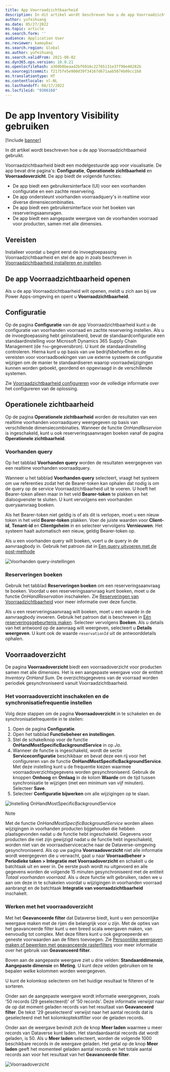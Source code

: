 ```yaml
---
title: App Voorraadzichtbaarheid
description: In dit artikel wordt beschreven hoe u de app Voorraadzichtbaarheid gebruikt.
author: yufeihuang
ms.date: 05/27/2022
ms.topic: article
ms.search.form: ''
audience: Application User
ms.reviewer: kamaybac
ms.search.region: Global
ms.author: yufeihuang
ms.search.validFrom: 2021-08-02
ms.dyn365.ops.version: 10.0.21
ms.openlocfilehash: a360b8beaad2bf6916c22765131e37f90e40282b
ms.sourcegitcommit: f2175fe5e900d39f34167d671aab5074b09cc1b8
ms.translationtype: HT
ms.contentlocale: nl-NL
ms.lasthandoff: 08/17/2022
ms.locfileid: "9306168"
---
```

# <a name="use-the-inventory-visibility-app"></a>De app Inventory Visibility gebruiken

[!include [banner](../includes/banner.md)]


In dit artikel wordt beschreven hoe u de app Voorraadzichtbaarheid gebruikt.

Voorraadzichtbaarheid biedt een modelgestuurde app voor visualisatie. De app bevat drie pagina's: **Configuratie**, **Operationele zichtbaarheid** en **Voorraadoverzicht**. De app biedt de volgende functies:

- De app biedt een gebruikersinterface (UI) voor een voorhanden configuratie en een zachte reservering.
- De app ondersteunt voorhanden voorraadquery's in realtime voor diverse dimensiecombinaties.
- De app biedt een gebruikersinterface voor het boeken van reserveringsaanvragen.
- De app biedt een aangepaste weergave van de voorhanden voorraad voor producten, samen met alle dimensies.

## <a name="prerequisites"></a>Vereisten

Installeer voordat u begint eerst de invoegtoepassing Voorraadzichtbaarheid en stel de app in zoals beschreven in [Voorraadzichtbaarheid installeren en instellen](inventory-visibility-setup.md).

## <a name="open-the-inventory-visibility-app"></a>De app Voorraadzichtbaarheid openen

Als u de app Voorraadzichtbaarheid wilt openen, meldt u zich aan bij uw Power Apps-omgeving en opent u **Voorraadzichtbaarheid**.

## <a name="configuration"></a><a name="configuration"></a>Configuratie

Op de pagina **Configuratie** van de app Voorraadzichtbaarheid kunt u de configuratie van voorhanden voorraad en zachte reservering instellen. Als u de invoegtoepassing hebt geïnstalleerd, bevat de standaardconfiguratie een standaardinstelling voor Microsoft Dynamics 365 Supply Chain Management (de `fno`-gegevensbron). U kunt de standaardinstelling controleren. Hierna kunt u op basis van uw bedrijfsbehoeften en de vereisten voor voorraadboekingen van uw externe systeem de configuratie wijzigen om de manier te standaardiseren waarop voorraadwijzigingen kunnen worden geboekt, geordend en opgevraagd in de verschillende systemen.

Zie [Voorraadzichtbaarheid configureren](inventory-visibility-configuration.md) voor de volledige informatie over het configureren van de oplossing.

## <a name="operational-visibility"></a>Operationele zichtbaarheid

Op de pagina **Operationele zichtbaarheid** worden de resultaten van een realtime voorhanden voorraadquery weergegeven op basis van verschillende dimensiecombinaties. Wanneer de functie *OnHandReservion* is ingeschakeld, kunt u ook reserveringsaanvragen boeken vanaf de pagina **Operationele zichtbaarheid**.

### <a name="on-hand-query"></a>Voorhanden query

Op het tabblad **Voorhanden query** worden de resultaten weergegeven van een realtime voorhanden voorraadquery.

Wanneer u het tabblad **Voorhanden query** selecteert, vraagt het systeem om uw referenties zodat het de Bearer-token kan ophalen dat nodig is om de query op de service Voorraadzichtbaarheid uit te voeren. U hoeft het Bearer-token alleen maar in het veld **Bearer-token** te plakken en het dialoogvenster te sluiten. U kunt vervolgens een voorhanden queryaanvraag boeken.

Als het Bearer-token niet geldig is of als dit is verlopen, moet u een nieuw token in het veld **Bearer-token** plakken. Voer de juiste waarden voor **Client-id**, **Tenant-id** en **Clientgeheim** in en selecteer vervolgens **Vernieuwen**. Het systeem haalt automatisch een nieuw, geldig Bearer-token op.

Als u een voorhanden query wilt boeken, voert u de query in de aanvraagbody in. Gebruik het patroon dat in [Een query uitvoeren met de post-methode](inventory-visibility-api.md#query-with-post-method)

![Voorhanden query-instellingen](media/inventory-visibility-query-settings.png "Voorhanden query-instellingen")

### <a name="reservation-posting"></a>Reserveringen boeken

Gebruik het tabblad **Reserveringen boeken** om een reserveringsaanvraag te boeken. Voordat u een reserveringsaanvraag kunt boeken, moet u de functie *OnHandReservation* inschakelen. Zie [Reserveringen van Voorraadzichtbaarheid](inventory-visibility-reservations.md) voor meer informatie over deze functie.

Als u een reserveringsaanvraag wilt boeken, moet u een waarde in de aanvraagbody invoeren. Gebruik het patroon dat is beschreven in [Eén reserveringsgebeurtenis maken](inventory-visibility-api.md#create-one-reservation-event). Selecteer vervolgens **Boeken**. Als u details van het antwoord op de aanvraag wilt weergeven, selecteert u **Details weergeven**. U kunt ook de waarde `reservationId` uit de antwoorddetails ophalen.

## <a name="inventory-summary"></a><a name="inventory-summary"></a>Voorraadoverzicht

De pagina **Voorraadoverzicht** biedt een voorraadoverzicht voor producten samen met alle dimensies. Het is een aangepaste weergave voor de entiteit *Inventory OnHand Sum*. De overzichtsgegevens van de voorraad worden periodiek gesynchroniseerd vanuit Voorraadzichtbaarheid.

### <a name="enable-the-inventory-summary-and-set-the-synchronization-frequency"></a>Het voorraadoverzicht inschakelen en de synchronisatiefrequentie instellen

Volg deze stappen om de pagina **Voorraadoverzicht** in te schakelen en de synchronisatiefrequentie in te stellen:

1. Open de pagina **Configuratie**.
1. Open het tabblad **Functiebeheer en instellingen**.
1. Stel de schakelknop voor de functie **OnHandMostSpecificBackgroundService** in op *Ja*.
1. Wanneer de functie is ingeschakeld, wordt de sectie **Serviceconfiguratie** beschikbaar en bevat deze een rij voor het configureren van de functie **OnHandMostSpecificBackgroundService**. Met deze instelling kunt u de frequentie kiezen waarmee voorraadoverzichtsgegevens worden gesynchroniseerd. Gebruik de knoppen **Omhoog** en **Omlaag** in de kolom **Waarde** om de tijd tussen synchronisatie te wijzigen (met een minimum van vijf minuten). Selecteer **Save**.
1. Selecteer **Configuratie bijwerken** om alle wijzigingen op te slaan.

![Instelling OnHandMostSpecificBackgroundService](media/inventory-visibility-ohms-freq.PNG "Instelling OnHandMostSpecificBackgroundService")

> [!NOTE]
> Met de functie *OnHandMostSpecificBackgroundService* worden alleen wijzigingen in voorhanden producten bijgehouden die hebben plaatsgevonden nadat u de functie hebt ingeschakeld. Gegevens voor producten die niet zijn gewijzigd nadat u de functie hebt ingeschakeld, worden niet van de voorraadservicecache naar de Dataverse-omgeving gesynchroniseerd. Als op uw pagina **Voorraadoverzicht** niet alle informatie wordt weergegeven die u verwacht, gaat u naar **Voorraadbeheer > Periodieke taken > Integratie met Voorraadoverzicht** en schakelt u de batchtaak uit en weer in. De eerste push wordt nu uitgevoerd en alle gegevens worden de volgende 15 minuten gesynchroniseerd met de entiteit *Totaal voorhanden voorraad*. Als u deze functie wilt gebruiken, raden we u aan om deze in te schakelen voordat u wijzigingen in voorhanden voorraad aanbrangt en de batchtaak **Integratie van voorraadzichtbaarheid** inschakelt.

### <a name="work-with-the-inventory-summary"></a>Werken met het voorraadoverzicht

Met het **Geavanceerde filter** dat Dataverse biedt, kunt u een persoonlijke weergave maken met de rijen die belangrijk voor u zijn. Met de opties van het geavanceerde filter kunt u een breed scala weergaven maken, van eenvoudig tot complex. Met deze filters kunt u ook gegroepeerde en geneste voorwaarden aan de filters toevoegen. Zie [Persoonlijke weergaven maken of bewerken met geavanceerde rasterfilters](/powerapps/user/grid-filters-advanced) voor meer informatie over het gebruik van **Geavanceerd filter**.

Boven aan de aangepaste weergave ziet u drie velden: **Standaarddimensie**, **Aangepaste dimensie** en **Meting**. U kunt deze velden gebruiken om te bepalen welke kolommen worden weergegeven.

U kunt de kolomkop selecteren om het huidige resultaat te filteren of te sorteren.

Onder aan de aangepaste weergave wordt informatie weergegeven, zoals '50 records (29 geselecteerd)' of '50 records'. Deze informatie verwijst naar de op dat moment geladen records van het resultaat van **Geavanceerd filter**. De tekst '29 geselecteerd' verwijst naar het aantal records dat is geselecteerd met het kolomkoptekstfilter voor de geladen records.

Onder aan de weergave bevindt zich de knop **Meer laden** waarmee u meer records van Dataverse kunt laden. Het standaardaantal records dat wordt geladen, is 50. Als u **Meer laden** selecteert, worden de volgende 1000 beschikbare records in de weergave geladen. Het getal op de knop **Meer laden** geeft het momenteel geladen aantal records en het totale aantal records aan voor het resultaat van het **Geavanceerde filter**.

![Voorraadoverzicht](media/inventory-visibility-onhand-list.png "Voorraadoverzicht")
